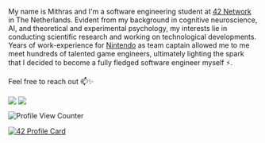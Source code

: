My name is Mithras and I'm a software engineering student at [42 Network](https://www.42.us.org/program/the-42-program) in The Netherlands. Evident from my background in cognitive neuroscience, AI, and theoretical and experimental psychology, my interests lie in conducting scientific research and working on technological developments. Years of work-experience for [Nintendo](https://www.nintendo.nl) as team captain allowed me to me meet hundreds of talented game engineers, ultimately lighting the spark that I decided to become a fully fledged software engineer myself :zap:.

<!--- Currently, I work in the IT industry as data scientist and functional designer on a computer vision solution to improve recruitment processes. Specifically, I use psychophysiological biometrics extracted from video-footage to help recruiters make better pre-selection of job candidates. -->

Feel free to reach out 📫✨

<a href="mailto:mithraskuipers@gmail.com"><img align=center src="https://img.shields.io/badge/Gmail-D14836?style=for-the-badge&logo=gmail&logoColor=white" /></a> <a href="https://www.linkedin.com/in/mithraskuipers/"><img align=center src="https://img.shields.io/badge/LinkedIn-0077B5?style=for-the-badge&logo=linkedin&logoColor=white" /></a>

![Profile View Counter](https://komarev.com/ghpvc/?username=mithraskuipers)

[![42 Profile Card](https://1337-readme.vercel.app/api/profile?cursus=42cursus&dark=true&email=hide&leet_logo=hide&login=mikuiper)](https://profile.intra.42.fr/users/mikuiper)

<!-- [![Logo](https://raw.githubusercontent.com/mithraskuipers/mithraskuipers/main/readme_images/codam_banner.png)](https://github.com/mithraskuipers)>

<!--
**mithraskuipers/mithraskuipers** is a ✨ _special_ ✨ repository because its `README.md` (this file) appears on your GitHub profile.

Here are some ideas to get you started:

- 🔭 I’m currently working on ...
- 🌱 I’m currently learning ...
- 👯 I’m looking to collaborate on ...
- 🤔 I’m looking for help with ...
- 💬 Ask me about ...
- 📫 How to reach me: ...
- 😄 Pronouns: ...
-  Fun fact: ...
>

